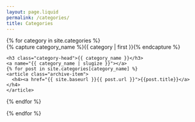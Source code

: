 ```yaml
---
layout: page.liquid
permalink: /categories/
title: Categories
---
```



<div id="archives">
{% for category in site.categories %}
  <div class="archive-group">
{% capture category_name %}{{ category | first }}{% endcapture %}
    <div id="#{{ category_name | slugize }}"></div>
    <p></p>

    <h3 class="category-head">{{ category_name }}</h3>
    <a name="{{ category_name | slugize }}"></a>
    {% for post in site.categories[category_name] %}
    <article class="archive-item">
      <h4><a href="{{ site.baseurl }}{{ post.url }}">{{post.title}}</a></h4>
    </article>
{% endfor %}
  </div>
{% endfor %}
</div>
